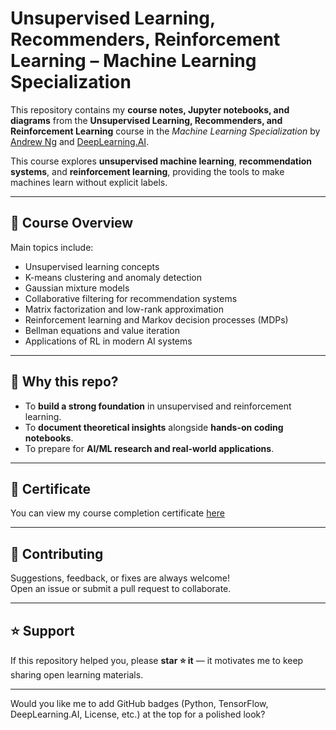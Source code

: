 # Unsupervised Learning, Recommenders, Reinforcement Learning – Machine Learning Specialization

This repository contains my **course notes, Jupyter notebooks, and diagrams** from the **Unsupervised Learning, Recommenders, and Reinforcement Learning** course in the *Machine Learning Specialization* by [Andrew Ng](https://www.andrewng.org/) and [DeepLearning.AI](https://www.deeplearning.ai/).

This course explores **unsupervised machine learning**, **recommendation systems**, and **reinforcement learning**, providing the tools to make machines learn without explicit labels.

---

## 📘 Course Overview

Main topics include:

* Unsupervised learning concepts
* K-means clustering and anomaly detection
* Gaussian mixture models
* Collaborative filtering for recommendation systems
* Matrix factorization and low-rank approximation
* Reinforcement learning and Markov decision processes (MDPs)
* Bellman equations and value iteration
* Applications of RL in modern AI systems

---

## 🚀 Why this repo?

* To **build a strong foundation** in unsupervised and reinforcement learning.
* To **document theoretical insights** alongside **hands-on coding notebooks**.
* To prepare for **AI/ML research and real-world applications**.

---

## 📜 Certificate

You can view my course completion certificate [here](https://coursera.org/share/5483dd8d637b7b66152b03c59121a5a0)

---

## 🤝 Contributing

Suggestions, feedback, or fixes are always welcome!  
Open an issue or submit a pull request to collaborate.

---

## ⭐ Support

If this repository helped you, please **star ⭐ it** — it motivates me to keep sharing open learning materials.

---

Would you like me to add GitHub badges (Python, TensorFlow, DeepLearning.AI, License, etc.) at the top for a polished look?
